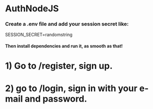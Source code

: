 # AuthNodeJS

### Create a .env file and add your session secret like:

SESSION_SECRET=randomstring

#### Then install dependencies and run it, as smooth as that!

# 1) Go to /register, sign up.

# 2) go to /login, sign in with your e-mail and password.
